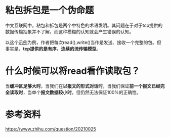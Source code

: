 # 粘包拆包是一个伪命题

中文互联网中，粘包和拆包是两个中特色的术语发明。其问题在于对于tcp提供的数据传输抽象并不了解，而这种模糊的认知就会产生错误的认知。

以这个[示例](https://juejin.im/post/6844903882108174343)为例，作者把每次read(),write()当作是发送、接收一个完整的包。但事实是，**tcp提供的是有序、连续的流传输模型**。

# 什么时候可以将read看作读取包？

当**缓冲区足够大时**，当我们在**以报文的形式对话时**，当我们保证**前一个报文已经完全读取时**，当单个**报文数据较小时**，但仍然无法保证100%的正确性。

# 参考资料

https://www.zhihu.com/question/20210025